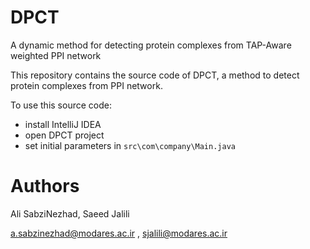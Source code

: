 # DPCT
A dynamic method for detecting protein complexes from TAP-Aware weighted PPI network 

This repository contains the source code of DPCT, a method to detect protein complexes from PPI network.

To use this source code:
* install IntelliJ IDEA
* open DPCT project
* set initial parameters in `src\com\company\Main.java`

# Authors
Ali SabziNezhad, Saeed Jalili

a.sabzinezhad@modares.ac.ir , sjalili@modares.ac.ir
